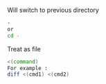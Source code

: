 Will switch to previous directory
```bash
-
or
cd -
```

Treat as file
```bash
<(command)
For example :
diff <(cmd1) <(cmd2)
```
